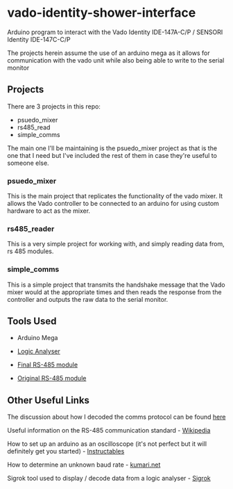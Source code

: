 # vado-identity-shower-interface

Arduino program to interact with the Vado Identity IDE-147A-C/P / SENSORI Identity IDE-147C-C/P

The projects herein assume the use of an arduino mega as it allows for communication with the vado unit while also being able to write to the serial monitor

## Projects

There are 3 projects in this repo:

* psuedo_mixer
* rs485_read
* simple_comms

The main one I'll be maintaining is the psuedo_mixer project as that is the one that I need but I've included the rest of them in case they're useful to someone else.

### psuedo_mixer

This is the main project that replicates the functionality of the vado mixer.
It allows the Vado controller to be connected to an arduino for using custom hardware to act as the mixer.

### rs485_reader

This is a very simple project for working with, and simply reading data from, rs 485 modules.

### simple_comms

This is a simple project that transmits the handshake message that the Vado mixer would at the appropriate times and then reads the response from the controller and outputs the raw data to the serial monitor.

## Tools Used

* Arduino Mega
* [Logic Analyser][logic_analyser]
* [Final RS-485 module][final_rs485]
* [Original RS-485 module][original_rs485]

  [logic_analyser]: https://www.ebay.co.uk/sch/i.html?_nkw=24mhz+8+channel+usb+logic+analyzer+saleae+8ch+logic+analyzer
  [final_rs485]: https://www.amazon.co.uk/gp/product/B07B667STP
  [original_rs485]: https://www.amazon.co.uk/gp/product/B06XHHWLMW

## Other Useful Links

The discussion about how I decoded the comms protocol can be found [here][arduino_forum]

Useful information on the RS-485 communication standard - [Wikipedia][wiki_rs485]

How to set up an arduino as an oscilloscope (it's not perfect but it will definitely get you started) - [Instructables][instructables_link]

How to determine an unknown baud rate - [kumari.net][kumari]

Sigrok tool used to display / decode data from a logic analyser - [Sigrok][sigrok_link]

[arduino_forum]: https://forum.arduino.cc/index.php?topic=564171
[wiki_rs485]: https://en.wikipedia.org/wiki/RS-485
[instructables_link]: https://www.instructables.com/id/Oscilloscope-Arduino-Processing/
[kumari]: https://www.kumari.net/index.php/random/37-determing-unknown-baud-rate
[sigrok_link]: https://sigrok.org/wiki/Protocol_decoder:Uart
